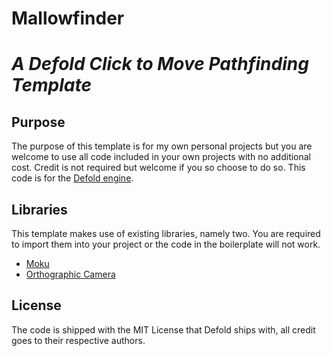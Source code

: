# Mallowfinder
# *A Defold Click to Move Pathfinding Template*

## Purpose
The purpose of this template is for my own personal projects but you are welcome to use all code included in your own projects with no additional cost. Credit is not required but welcome if you so choose to do so. This code is for the [Defold engine](https://github.com/defold).

## Libraries
This template makes use of existing libraries, namely two. You are required to import them into your project or the code in the boilerplate will not work.

- [Moku](https://github.com/Jrayp/Moku)
- [Orthographic Camera](https://github.com/britzl/defold-orthographic)

## License
The code is shipped with the MIT License that Defold ships with, all credit goes to their respective authors.
